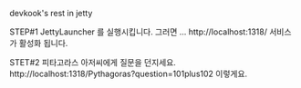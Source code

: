 devkook's rest in jetty

STEP#1
JettyLauncher 를 실행시킵니다.
그러면 ... http://localhost:1318/ 서비스가 활성화 됩니다.

STET#2
피타고라스 아저씨에게 질문을 던지세요.
http://localhost:1318/Pythagoras?question=101plus102 이렇게요.
